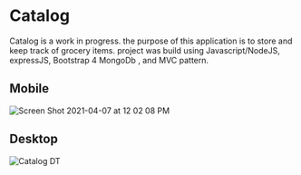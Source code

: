 # Catalog

Catalog is a work in progress. the purpose of this application is to store and keep track of grocery items. project was build using Javascript/NodeJS, expressJS, Bootstrap 4 MongoDb , and MVC pattern. 

## Mobile ##
 ![Screen Shot 2021-04-07 at 12 02 08 PM](https://user-images.githubusercontent.com/62628610/119379936-10e8c400-bc8e-11eb-80cd-34569912337d.png)


## Desktop ## 
![Catalog DT](https://user-images.githubusercontent.com/62628610/119380013-2cec6580-bc8e-11eb-99a2-b57763b8b12c.png)



